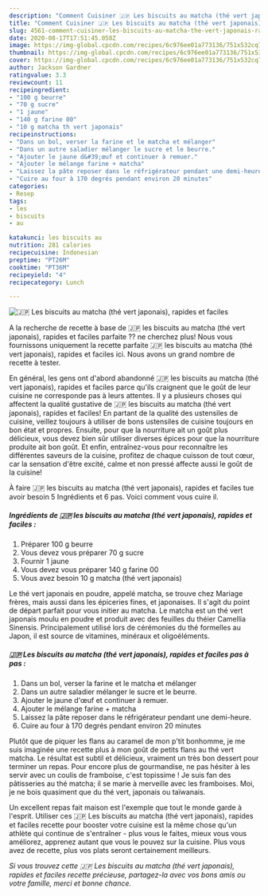 ```yaml
---
description: "Comment Cuisiner 🇯🇵️ Les biscuits au matcha (thé vert japonais), rapides et faciles"
title: "Comment Cuisiner 🇯🇵️ Les biscuits au matcha (thé vert japonais), rapides et faciles"
slug: 4561-comment-cuisiner-les-biscuits-au-matcha-the-vert-japonais-rapides-et-faciles
date: 2020-08-17T17:51:45.058Z
image: https://img-global.cpcdn.com/recipes/6c976ee01a773136/751x532cq70/🇯🇵️-les-biscuits-au-matcha-the-vert-japonais-rapides-et-faciles-photo-principale-de-la-recette.jpg
thumbnail: https://img-global.cpcdn.com/recipes/6c976ee01a773136/751x532cq70/🇯🇵️-les-biscuits-au-matcha-the-vert-japonais-rapides-et-faciles-photo-principale-de-la-recette.jpg
cover: https://img-global.cpcdn.com/recipes/6c976ee01a773136/751x532cq70/🇯🇵️-les-biscuits-au-matcha-the-vert-japonais-rapides-et-faciles-photo-principale-de-la-recette.jpg
author: Jackson Gardner
ratingvalue: 3.3
reviewcount: 11
recipeingredient:
- "100 g beurre"
- "70 g sucre"
- "1 jaune"
- "140 g farine 00"
- "10 g matcha th vert japonais"
recipeinstructions:
- "Dans un bol, verser la farine et le matcha et mélanger"
- "Dans un autre saladier mélanger le sucre et le beurre."
- "Ajouter le jaune d&#39;œuf et continuer à remuer."
- "Ajouter le mélange farine + matcha"
- "Laissez la pâte reposer dans le réfrigérateur pendant une demi-heure."
- "Cuire au four à 170 degrés pendant environ 20 minutes"
categories:
- Resep
tags:
- les
- biscuits
- au

katakunci: les biscuits au 
nutrition: 281 calories
recipecuisine: Indonesian
preptime: "PT26M"
cooktime: "PT36M"
recipeyield: "4"
recipecategory: Lunch

---
```



![🇯🇵️ Les biscuits au matcha (thé vert japonais), rapides et faciles](https://img-global.cpcdn.com/recipes/6c976ee01a773136/751x532cq70/🇯🇵️-les-biscuits-au-matcha-the-vert-japonais-rapides-et-faciles-photo-principale-de-la-recette.jpg)

A la recherche de recette à base de 🇯🇵️ les biscuits au matcha (thé vert japonais), rapides et faciles parfaite ?? ne cherchez plus! Nous vous fournissons uniquement la recette parfaite 🇯🇵️ les biscuits au matcha (thé vert japonais), rapides et faciles ici. Nous avons un grand nombre de recette à tester.

En général, les gens ont d'abord abandonné 🇯🇵️ les biscuits au matcha (thé vert japonais), rapides et faciles parce qu'ils craignent que le goût de leur cuisine ne corresponde pas à leurs attentes. Il y a plusieurs choses qui affectent la qualité gustative de 🇯🇵️ les biscuits au matcha (thé vert japonais), rapides et faciles! En partant de la qualité des ustensiles de cuisine, veillez toujours à utiliser de bons ustensiles de cuisine toujours en bon état et propres. Ensuite, pour que la nourriture ait un goût plus délicieux, vous devez bien sûr utiliser diverses épices pour que la nourriture produite ait bon goût. Et enfin, entraînez-vous pour reconnaître les différentes saveurs de la cuisine, profitez de chaque cuisson de tout cœur, car la sensation d'être excité, calme et non pressé affecte aussi le goût de la cuisine!

<!--inarticleads1-->

À faire 🇯🇵️ les biscuits au matcha (thé vert japonais), rapides et faciles tue avoir besoin 5 Ingrédients et 6 pas. Voici comment vous cuire il.

##### Ingrédients de 🇯🇵️ les biscuits au matcha (thé vert japonais), rapides et faciles :

1. Préparer 100 g beurre
1. Vous devez vous préparer 70 g sucre
1. Fournir 1 jaune
1. Vous devez vous préparer 140 g farine 00
1. Vous avez besoin 10 g matcha (thé vert japonais)


Le thé vert japonais en poudre, appelé matcha, se trouve chez Mariage frères, mais aussi dans les épiceries fines, et japonaises. Il s&#39;agit du point de départ parfait pour vous initier au matcha. Le matcha est un thé vert japonais moulu en poudre et produit avec des feuilles du théier Camellia Sinensis. Principalement utilisé lors de cérémonies du thé formelles au Japon, il est source de vitamines, minéraux et oligoéléments. 

<!--inarticleads2-->

##### 🇯🇵️ Les biscuits au matcha (thé vert japonais), rapides et faciles pas à pas :

1. Dans un bol, verser la farine et le matcha et mélanger
1. Dans un autre saladier mélanger le sucre et le beurre.
1. Ajouter le jaune d&#39;œuf et continuer à remuer.
1. Ajouter le mélange farine + matcha
1. Laissez la pâte reposer dans le réfrigérateur pendant une demi-heure.
1. Cuire au four à 170 degrés pendant environ 20 minutes


Plutôt que de piquer les flans au caramel de mon p&#39;tit bonhomme, je me suis imaginée une recette plus à mon goût de petits flans au thé vert matcha. Le résultat est subtil et délicieux, vraiment un très bon dessert pour terminer un repas. Pour encore plus de gourmandise, ne pas hésiter à les servir avec un coulis de framboise, c&#39;est topissime ! Je suis fan des pâtisseries au thé matcha; il se marie à merveille avec les framboises. Moi, je ne bois quasiment que du thé vert, japonais ou taïwanais. 

<!--inarticleads1-->

<p>
Un excellent repas fait maison est l'exemple que tout le monde garde à l'esprit. Utiliser ces 🇯🇵️ Les biscuits au matcha (thé vert japonais), rapides et faciles recette pour booster votre cuisine est la même chose qu'un athlète qui continue de s'entraîner - plus vous le faites, mieux vous vous améliorez, apprenez autant que vous le pouvez sur la cuisine. Plus vous avez de recette, plus vos plats seront certainement meilleurs.
</p>

<p>
<i>Si vous trouvez cette 🇯🇵️ Les biscuits au matcha (thé vert japonais), rapides et faciles recette précieuse, partagez-la avec vos bons amis ou votre famille, merci et bonne chance.</i>
</p>
